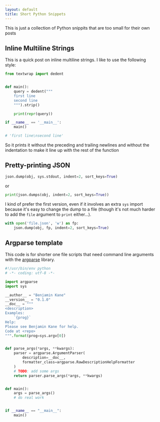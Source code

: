```yaml
---
layout: default
title: Short Python Snippets
---
```


This is just a collection of Python snippits that are too small for their own posts

## Inline Multiline Strings

This is a quick post on inline multiline strings. I like to use the following style:


```python
from textwrap import dedent


def main():
    query = dedent("""
    first line
    second line
    """).strip()

    print(repr(query))

if __name__ == '__main__':
    main()

# 'first line\nsecond line'
```

So it prints it without the preceding and trailing newlines and without the indentation to make it line up with the rest of the function

## Pretty-printing JSON

```python
json.dump(obj, sys.stdout, indent=2, sort_keys=True)
```

or

```python
print(json.dumps(obj, indent=2, sort_keys=True))
```

I kind of prefer the first version, even if it involves an extra `sys` import because it's easy to change the dump to a file (though it's not much harder to add the `file` argument to `print` either...).

```python
with open('file.json', 'w') as fp:
    json.dump(obj, fp, indent=2, sort_keys=True)
```

## Argparse template

This code is for shorter one file scripts that need command line arguments with
the [argparse](https://docs.python.org/3/library/argparse.html) library.

```python
#!/usr/bin/env python
# -*- coding: utf-8 -*-

import argparse
import sys

__author__ = "Benjamin Kane"
__version__ = "0.1.0"
__doc__ = """
<description>
Examples:
    `{prog}`
Help:
Please see Benjamin Kane for help.
Code at <repo>
""".format(prog=sys.argv[0])


def parse_args(*args, **kwargs):
    parser = argparse.ArgumentParser(
        description=__doc__,
        formatter_class=argparse.RawDescriptionHelpFormatter
    )
    # TODO: add some args
    return parser.parse_args(*args, **kwargs)


def main():
    args = parse_args()
    # do real work


if __name__ == "__main__":
    main()
```
